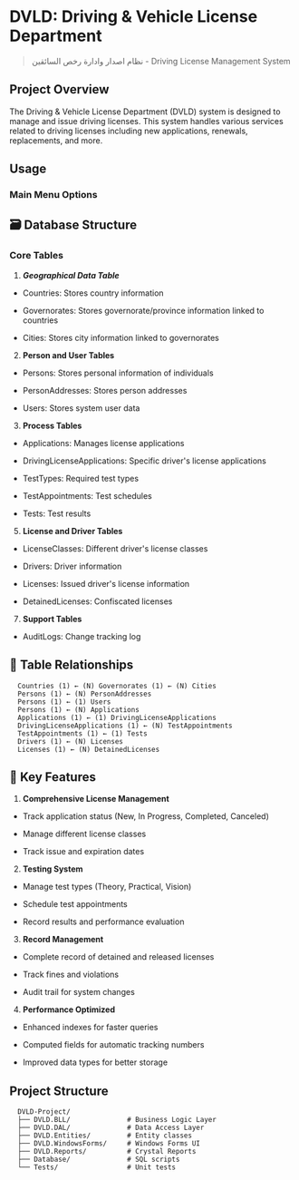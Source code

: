 # DVLD: Driving & Vehicle License Department

> نظام اصدار وادارة رخص السائقين - Driving License Management System
## Project Overview

The Driving & Vehicle License Department (DVLD) system is designed to manage and issue driving licenses. This system handles various services related to driving licenses including new applications, renewals, replacements, and more.

## Usage

### Main Menu Options

## 🗃️ Database Structure

### Core Tables

1. ***Geographical Data Table***
 
  - Countries: Stores country information
  
  - Governorates: Stores governorate/province information linked to countries
  
  - Cities: Stores city information linked to governorates

2. **Person and User Tables**
 
  - Persons: Stores personal information of individuals
  
  - PersonAddresses: Stores person addresses
  
  - Users: Stores system user data

3. **Process Tables**

  - Applications: Manages license applications
  
  - DrivingLicenseApplications: Specific driver's license applications
  
  - TestTypes: Required test types
  
  - TestAppointments: Test schedules
  
  - Tests: Test results

5. **License and Driver Tables**

  - LicenseClasses: Different driver's license classes
  
  - Drivers: Driver information
  
  - Licenses: Issued driver's license information
  
  - DetainedLicenses: Confiscated licenses

7. **Support Tables**

  - AuditLogs: Change tracking log

## 🔗 Table Relationships
```
  Countries (1) ← (N) Governorates (1) ← (N) Cities
  Persons (1) ← (N) PersonAddresses
  Persons (1) ← (1) Users
  Persons (1) ← (N) Applications
  Applications (1) ← (1) DrivingLicenseApplications
  DrivingLicenseApplications (1) ← (N) TestAppointments
  TestAppointments (1) ← (1) Tests
  Drivers (1) ← (N) Licenses
  Licenses (1) ← (N) DetainedLicenses
```
## 🎯 Key Features

1. **Comprehensive License Management**

  - Track application status (New, In Progress, Completed, Canceled)
  
  - Manage different license classes
  
  - Track issue and expiration dates

2. **Testing System**
 
  - Manage test types (Theory, Practical, Vision)
  
  - Schedule test appointments
  
  - Record results and performance evaluation

3. **Record Management**
 
  - Complete record of detained and released licenses
  
  - Track fines and violations
  
  - Audit trail for system changes

4. **Performance Optimized**
 
  - Enhanced indexes for faster queries
  
  - Computed fields for automatic tracking numbers
  
  - Improved data types for better storage


## Project Structure
```
  DVLD-Project/
  ├── DVLD.BLL/              # Business Logic Layer
  ├── DVLD.DAL/              # Data Access Layer
  ├── DVLD.Entities/         # Entity classes
  ├── DVLD.WindowsForms/     # Windows Forms UI
  ├── DVLD.Reports/          # Crystal Reports
  ├── Database/              # SQL scripts
  └── Tests/                 # Unit tests
```
